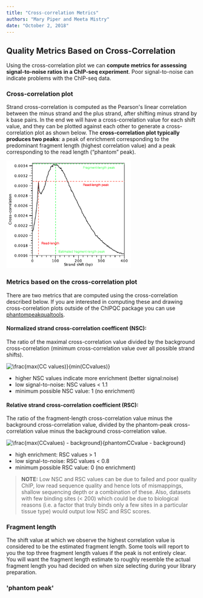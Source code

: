 ```yaml
---
title: "Cross-correlation Metrics"
authors: "Mary Piper and Meeta Mistry"
date: "October 2, 2018"
---
```


## Quality Metrics Based on Cross-Correlation

Using the cross-correlation plot we can **compute metrics for assessing signal-to-noise ratios in a ChIP-seq experiment**. Poor signal-to-noise can indicate problems with the ChIP-seq data. 

### Cross-correlation plot

Strand cross-correlation is computed as the Pearson's linear correlation between the minus strand and the plus strand, after shifting minus strand by k base pairs. In the end we will have a cross-correlation value for each shift value, and they can be plotted against each other to generate a cross-correlation plot as shown below. The **cross-correlation plot typically produces two peaks**: a peak of enrichment corresponding to the predominant fragment length (highest correlation value) and a peak corresponding to the read length (“phantom” peak).

<img src="../img/cc-example.png">

### Metrics based on the cross-correlation plot

There are two metrics that are computed using the cross-correlation described below. If you are interested in computing these and drawing cross-correlation plots outside of the ChIPQC package you can use [phantompeakqualtools](https://github.com/kundajelab/phantompeakqualtools). 

#### Normalized strand cross-correlation coefficent (NSC):

The ratio of the maximal cross-correlation value divided by the background cross-correlation (minimum cross-correlation value over all possible strand shifts). 

<img src="https://latex.codecogs.com/gif.latex?\frac{max(CC&space;values)}{min(CCvalues)}" title="\frac{max(CC values)}{min(CCvalues)}" />

- higher NSC values indicate more enrichment (better signal:noise)
- low signal-to-noise: NSC values < 1.1
- minimum possible NSC value: 1 (no enrichment) 

#### Relative strand cross-correlation coefficient (RSC):

The ratio of the fragment-length cross-correlation value minus the background cross-correlation value, divided by the phantom-peak cross-correlation value minus the background cross-correlation value. 

<img src="https://latex.codecogs.com/gif.latex?\frac{max(CCvalues)&space;-&space;background}{phantomCCvalue&space;-&space;background}" title="\frac{max(CCvalues) - background}{phantomCCvalue - background}" />

- high enrichment: RSC values > 1
- low signal-to-noise: RSC values < 0.8
- minimum possible RSC value: 0 (no enrichment)

> **NOTE:** Low NSC and RSC values can be due to failed and poor quality ChIP, low read sequence quality and hence lots of mismappings, shallow sequencing depth or a combination of these. Also, datasets with few binding sites (< 200) which could be due to biological reasons (i.e. a factor that truly binds only a few sites in a particular tissue type) would output low NSC and RSC scores.


### Fragment length 

The shift value at which we observe the highest correlation value is considered to be the estimated fragment length. Some tools will report to you the top three fragment length values if the peak is not entirely clear. You will want the fragment length estimate to roughly resemble the actual fragment length you had decided on when size selecting during your library preparation.


### 'phantom peak'

